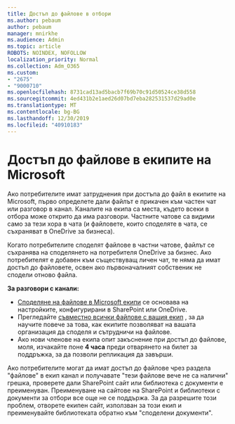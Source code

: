 ```yaml
---
title: Достъп до файлове в отбори
ms.author: pebaum
author: pebaum
manager: mnirkhe
ms.audience: Admin
ms.topic: article
ROBOTS: NOINDEX, NOFOLLOW
localization_priority: Normal
ms.collection: Adm_O365
ms.custom:
- "2675"
- "9000710"
ms.openlocfilehash: 8731cad13ad5bacb7f69b70c91d50524ce38d558
ms.sourcegitcommit: 4ed431b2e1aed26d07bd7eba282531537d29ad0e
ms.translationtype: MT
ms.contentlocale: bg-BG
ms.lasthandoff: 12/30/2019
ms.locfileid: "40910183"
---
```

# <a name="accessing-files-in-microsoft-teams"></a>Достъп до файлове в екипите на Microsoft

Ако потребителите имат затруднения при достъпа до файл в екипите на Microsoft, първо определете дали файлът е прикачен към частен чат или разговор в канал. Каналите на екипа са места, където всеки в отбора може открито да има разговори. Частните чатове са видими само за тези хора в чата (и файловете, които споделяте в чата, се съхраняват в OneDrive за бизнеса).

Когато потребителите споделят файлове в частни чатове, файлът се съхранява на споделянето на потребителя OneDrive за бизнес. Ако потребителят е добавен към съществуващ личен чат, те няма да имат достъп до файловете, освен ако първоначалният собственик не сподели отново файла.    

**За разговори с канали:**

- [Споделяне на файлове в Microsoft екипи](https://docs.microsoft.com/MicrosoftTeams/sharing-files-in-teams) се основава на настройките, конфигурирани в SharePoint или OneDrive. 
- Прегледайте [съвместно всички файлове с вашия екип](https://support.office.com/article/Collaborate-on-files-with-your-Team-9b200289-dbac-4823-85bd-628a5c7bb0ae) , за да научите повече за това, как екипите позволяват на вашата организация да споделя и сътрудничи на файлове. 
- Ако нови членове на екипа опит закъснение при достъп до файлове, моля, изчакайте поне **4 часа** преди отварянето на билет за поддръжка, за да позволи репликация да завърши. 

Ако потребителите могат да имат достъп до файлове чрез раздела "файлове" в екип канал и получавате "тези файлове вече не са налични" грешка, проверете дали SharePoint сайт или библиотека с документи е преименуван. Преименуване на сайтове на SharePoint и библиотеки с документи за отбори все още не се поддържа. За да разрешите този проблем, отворете екипен сайт, използван за този екип и преименувайте библиотеката обратно към "споделени документи".